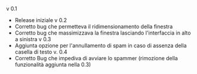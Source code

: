 v 0.1
- Release iniziale
v 0.2
- Corretto bug che permetteva il ridimensionamento della finestra
- Corretto bug che massimizzava la finestra lasciando l'interfaccia in alto a sinistra
v 0.3
- Aggiunta opzione per l'annullamento di spam in caso di assenza della casella di testo
v. 0.4
- Corretto Bug che impediva di avviare lo spammer (rimozione della funzionalità aggiunta nella 0.3)
